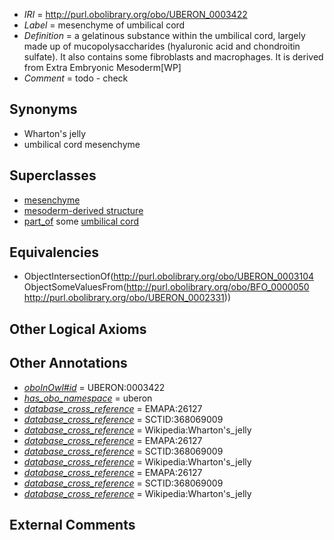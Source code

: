  * *IRI* = http://purl.obolibrary.org/obo/UBERON_0003422
 * *Label* = mesenchyme of umbilical cord
 * *Definition* = a gelatinous substance within the umbilical cord, largely made up of mucopolysaccharides (hyaluronic acid and chondroitin sulfate). It also contains some fibroblasts and macrophages. It is derived from Extra Embryonic Mesoderm[WP]
 * *Comment* = todo - check

## Synonyms

 * Wharton's jelly
 * umbilical cord mesenchyme

## Superclasses

 * [mesenchyme](../../UBERON/04/UBERON_0003104.md)
 * [mesoderm-derived structure](../../UBERON/20/UBERON_0004120.md)
 * [part_of](../../BFO/50/BFO_0000050.md) some [umbilical cord](../../UBERON/31/UBERON_0002331.md)

## Equivalencies

 * ObjectIntersectionOf(<http://purl.obolibrary.org/obo/UBERON_0003104> ObjectSomeValuesFrom(<http://purl.obolibrary.org/obo/BFO_0000050> <http://purl.obolibrary.org/obo/UBERON_0002331>))

## Other Logical Axioms


## Other Annotations

 * *[oboInOwl#id](../../id/oboInOwl#id.md)* = UBERON:0003422
 * *[has_obo_namespace](../../ce/oboInOwl#hasOBONamespace.md)* = uberon
 * *[database_cross_reference](../../ef/oboInOwl#hasDbXref.md)* = EMAPA:26127
 * *[database_cross_reference](../../ef/oboInOwl#hasDbXref.md)* = SCTID:368069009
 * *[database_cross_reference](../../ef/oboInOwl#hasDbXref.md)* = Wikipedia:Wharton's_jelly
 * *[database_cross_reference](../../ef/oboInOwl#hasDbXref.md)* = EMAPA:26127
 * *[database_cross_reference](../../ef/oboInOwl#hasDbXref.md)* = SCTID:368069009
 * *[database_cross_reference](../../ef/oboInOwl#hasDbXref.md)* = Wikipedia:Wharton's_jelly
 * *[database_cross_reference](../../ef/oboInOwl#hasDbXref.md)* = EMAPA:26127
 * *[database_cross_reference](../../ef/oboInOwl#hasDbXref.md)* = SCTID:368069009
 * *[database_cross_reference](../../ef/oboInOwl#hasDbXref.md)* = Wikipedia:Wharton's_jelly

## External Comments

